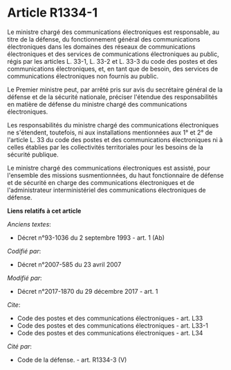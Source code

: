 # Article R1334-1

Le ministre chargé des communications électroniques est responsable, au titre de la défense, du fonctionnement général des
communications électroniques dans les domaines des réseaux de communications électroniques et des services de communications
électroniques au public, régis par les articles L. 33-1, L. 33-2 et L. 33-3 du code des postes et des communications
électroniques, et, en tant que de besoin, des services de communications électroniques non fournis au public.

Le Premier ministre peut, par arrêté pris sur avis du secrétaire général de la défense et de la sécurité nationale, préciser
l'étendue des responsabilités en matière de défense du ministre chargé des communications électroniques.

Les responsabilités du ministre chargé des communications électroniques ne s'étendent, toutefois, ni aux installations
mentionnées aux 1° et 2° de l'article L. 33 du code des postes et des communications électroniques ni à celles établies par
les collectivités territoriales pour les besoins de la sécurité publique.

Le ministre chargé des communications électroniques est assisté, pour l'ensemble des missions susmentionnées, du haut
fonctionnaire de défense et de sécurité en charge des communications électroniques et de l'administrateur interministériel
des communications électroniques de défense.

**Liens relatifs à cet article**

_Anciens textes_:

  - Décret n°93-1036 du 2 septembre 1993 - art. 1 (Ab)

_Codifié par_:

  - Décret n°2007-585 du 23 avril 2007

_Modifié par_:

  - Décret n°2017-1870 du 29 décembre 2017 - art. 1

_Cite_:

  - Code des postes et des communications électroniques - art. L33
  - Code des postes et des communications électroniques - art. L33-1
  - Code des postes et des communications électroniques - art. L34

_Cité par_:

  - Code de la défense. - art. R1334-3 (V)
